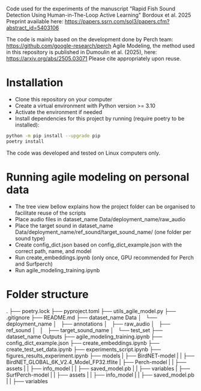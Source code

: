 Code used for the experiments of the manuscript "Rapid Fish Sound Detection Using Human-in-The-Loop Active Learning" Bordoux et al. 2025
Preprint available here: https://papers.ssrn.com/sol3/papers.cfm?abstract_id=5403106

The code is mainly based on the development done by Perch team:
https://github.com/google-research/perch
Agile Modeling, the method used in this repository is published in Dumoulin et al. (2025), here:  https://arxiv.org/abs/2505.03071
Please cite appropriately upon reuse.

# Installation
- Clone this repository on your computer
- Create a virtual environment with Python version >= 3.10
- Activate the environment if needed
- Install dependencies for this project by running (require poetry to be installed):

```bash
python -m pip install --upgrade pip
poetry install
```
The code was developed and tested on Linux computers only.

# Running agile modeling on personal data
- The tree view bellow explains how the project folder can be organised to facilitate reuse of the scripts
- Place audio files in dataset_name Data/deployment_name/raw_audio
- Place the target sound in dataset_name Data/deployment_name/ref_sound/target_sound_name/ (one folder per sound type)
- Create config_dict.json based on config_dict_example.json with the correct path, name, and model
- Run create_embeddings.ipynb (only once, GPU recommended for Perch and Surfperch)
- Run agile_modeling_training.ipynb

# Folder structure
.
├── poetry.lock
├── pyproject.toml
├── utils_agile_model.py
├── .gitignore
├── README.md
├── dataset_name Data
│   └── deployment_name
│       ├── annotations
│       ├── raw_audio
│       ├── ref_sound
│       │   ├── target_sound_name
│       └── test_set
├── dataset_name Outputs
├── agile_modeling_training.ipynb
├── config_dict_example.json
├── create_embeddings.ipynb
├── create_test_set_data.ipynb
├── experiments_script.ipynb
├── figures_results_experiment.ipynb
├── models
|   ├── BirdNET-model
|   |   ├── BirdNET_GLOBAL_6K_V2.4_Model_FP32.tflite
|   ├── Perch-model
|   |   ├── assets
|   |   ├── info_model
|   |   ├── saved_model.pb
|   |   ├── variables
|   ├── SurfPerch-model
|   |   ├── assets
|   |   ├── info_model
|   |   ├── saved_model.pb
|   |   ├── variables


